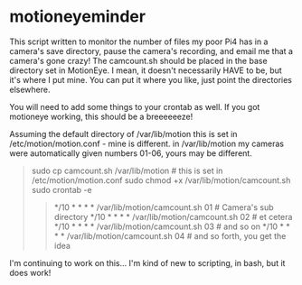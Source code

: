 # motioneyeminder
This script written to monitor the number of files my poor Pi4 has in a camera's save directory, pause the camera's recording, and email me that a camera's gone crazy! 
The camcount.sh should be placed in the base directory set in MotionEye. I mean, it doesn't necessarily HAVE to be, but it's where I put mine. You can put it where you like, just point the directories elsewhere.

You will need to add some things to your crontab as well.
If you got motioneye working, this should be a breeeeeeze!

Assuming the default directory of /var/lib/motion 
this is set in /etc/motion/motion.conf - mine is different.
in /var/lib/motion my cameras were automatically given numbers 01-06, yours may be different.

> sudo cp camcount.sh /var/lib/motion # this is set in /etc/motion/motion.conf
> sudo chmod +x /var/lib/motion/camcount.sh
> sudo crontab -e
>> */10 * * * * /var/lib/motion/camcount.sh 01 # Camera's sub directory
   */10 * * * * /var/lib/motion/camcount.sh 02 # et cetera
   */10 * * * * /var/lib/motion/camcount.sh 03 # and so on
   */10 * * * * /var/lib/motion/camcount.sh 04 # and so forth, you get the idea

I'm continuing to work on this... I'm kind of new to scripting, in bash, but it does work!
